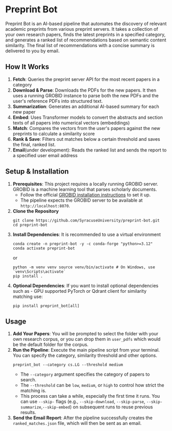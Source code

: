 # Preprint Bot

Preprint Bot is an AI-based pipeline that automates the discovery of relevant academic preprints from various preprint servers. It takes a collection of your own research papers, finds the latest preprints in a specified category, and generates a ranked list of recommendations based on semantic content similarity. The final list of recommendations with a concise summary is delivered to you by email.

## How It Works

1.  **Fetch**: Queries the preprint server API for the most recent papers in a category
2. **Download & Parse**: Downloads the PDFs for the new papers. It then uses a running GROBID instance to parse both the new PDFs and the user's reference PDFs into structured text.
3. **Summarization**: Generates an additional AI-based summary for each new paper
4. **Embed**: Uses Transformer models to convert the abstracts and section texts of all papers into numerical vectors (embeddings)
5. **Match**: Compares the vectors from the user's papers against the new preprints to calculate a similarity score
6. **Rank & Save**: Filters out matches below a certain threshold and saves the final, ranked list. 
7. **Email**(under development): Reads the ranked list and sends the report to a specified user email address

## Setup & Installation
1. **Prerequisites**: This project requires a locally running GROBID server. GROBID is a machine learning tool that parses scholarly documents.
	- Follow the official  [GROBID installation instructions](https://grobid.readthedocs.io/en/latest/Install-Grobid/) to set it up.
	- The pipeline expects the GROBID server to be available at `http://localhost:8070`.
2. **Clone the Repository**
	```
	git clone https://github.com/SyracuseUniversity/preprint-bot.git
	cd preprint-bot
	```
3. **Install Dependencies**: It is recommended to use a virtual environment
	```
	conda create -n preprint-bot -y -c conda-forge "python>=3.12"  
	conda activate preprint-bot
	```
	or
	```
	python -m venv venv source venv/bin/activate # On Windows, use `venv\Scripts\activate` 
	pip install .
	```
4. **Optional Dependencies**: If you want to install optional dependencies such as - GPU supported PyTorch or Qdrant client for similarity matching use:
	```
	pip install preprint_bot[all]
	```
## Usage
1. **Add Your Papers**: You will be prompted to select the folder with your own research corpus, or you can drop them in `user_pdfs` which would be the default folder for the corpus. 
2. **Run the Pipeline**: Execute the main pipeline script from your terminal. You can specify the category, similarity threshold and other options.
	```
	preprint_bot --category cs.LG --threshold medium
	```
	- The `--category` argument specifies the category of papers to search.
	- The `--threshold` can be `low`, `medium`, or `high` to control how strict the matching is.
	- This process can take a while, especially the first time it runs. You can use `--skip-` flags (e.g., `--skip-download`, `--skip-parse`, `--skip-summarize`,`--skip-embed`) on subsequent runs to reuse previous results.
3. **Send the Email Report**: After the pipeline successfully creates the `ranked_matches.json` file, which will then be sent as an email.
